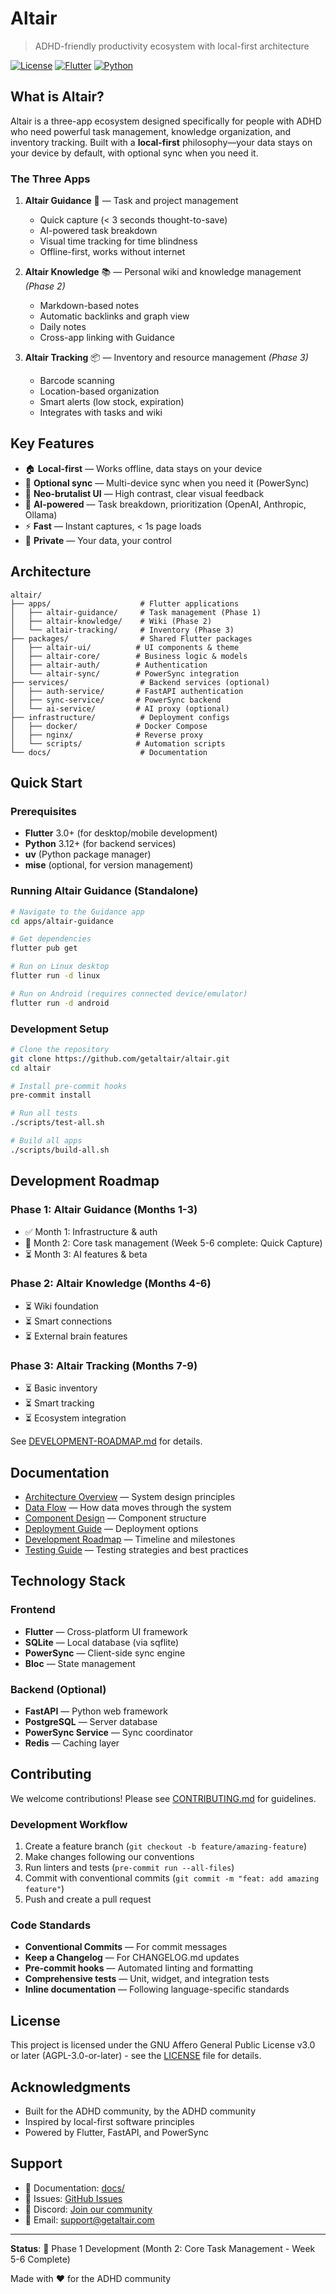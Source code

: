# Altair

> ADHD-friendly productivity ecosystem with local-first architecture

[![License](https://img.shields.io/badge/license-AGPL--3.0-blue.svg)](LICENSE)
[![Flutter](https://img.shields.io/badge/Flutter-3.0+-02569B?logo=flutter)](https://flutter.dev)
[![Python](https://img.shields.io/badge/Python-3.12+-3776AB?logo=python&logoColor=white)](https://python.org)

## What is Altair?

Altair is a three-app ecosystem designed specifically for people with ADHD who need powerful task management, knowledge organization, and inventory tracking. Built with a **local-first** philosophy—your data stays on your device by default, with optional sync when you need it.

### The Three Apps

1. **Altair Guidance** 🎯 — Task and project management
   - Quick capture (< 3 seconds thought-to-save)
   - AI-powered task breakdown
   - Visual time tracking for time blindness
   - Offline-first, works without internet

2. **Altair Knowledge** 📚 — Personal wiki and knowledge management _(Phase 2)_
   - Markdown-based notes
   - Automatic backlinks and graph view
   - Daily notes
   - Cross-app linking with Guidance

3. **Altair Tracking** 📦 — Inventory and resource management _(Phase 3)_
   - Barcode scanning
   - Location-based organization
   - Smart alerts (low stock, expiration)
   - Integrates with tasks and wiki

## Key Features

- 🏠 **Local-first** — Works offline, data stays on your device
- 🔄 **Optional sync** — Multi-device sync when you need it (PowerSync)
- 🎨 **Neo-brutalist UI** — High contrast, clear visual feedback
- 🤖 **AI-powered** — Task breakdown, prioritization (OpenAI, Anthropic, Ollama)
- ⚡ **Fast** — Instant captures, < 1s page loads
- 🔐 **Private** — Your data, your control

## Architecture

```
altair/
├── apps/                    # Flutter applications
│   ├── altair-guidance/     # Task management (Phase 1)
│   ├── altair-knowledge/    # Wiki (Phase 2)
│   └── altair-tracking/     # Inventory (Phase 3)
├── packages/                # Shared Flutter packages
│   ├── altair-ui/          # UI components & theme
│   ├── altair-core/        # Business logic & models
│   ├── altair-auth/        # Authentication
│   └── altair-sync/        # PowerSync integration
├── services/                # Backend services (optional)
│   ├── auth-service/       # FastAPI authentication
│   ├── sync-service/       # PowerSync backend
│   └── ai-service/         # AI proxy (optional)
├── infrastructure/          # Deployment configs
│   ├── docker/             # Docker Compose
│   ├── nginx/              # Reverse proxy
│   └── scripts/            # Automation scripts
└── docs/                    # Documentation
```

## Quick Start

### Prerequisites

- **Flutter** 3.0+ (for desktop/mobile development)
- **Python** 3.12+ (for backend services)
- **uv** (Python package manager)
- **mise** (optional, for version management)

### Running Altair Guidance (Standalone)

```bash
# Navigate to the Guidance app
cd apps/altair-guidance

# Get dependencies
flutter pub get

# Run on Linux desktop
flutter run -d linux

# Run on Android (requires connected device/emulator)
flutter run -d android
```

### Development Setup

```bash
# Clone the repository
git clone https://github.com/getaltair/altair.git
cd altair

# Install pre-commit hooks
pre-commit install

# Run all tests
./scripts/test-all.sh

# Build all apps
./scripts/build-all.sh
```

## Development Roadmap

### Phase 1: Altair Guidance (Months 1-3)

- ✅ Month 1: Infrastructure & auth
- 🚧 Month 2: Core task management (Week 5-6 complete: Quick Capture)
- ⏳ Month 3: AI features & beta

### Phase 2: Altair Knowledge (Months 4-6)

- ⏳ Wiki foundation
- ⏳ Smart connections
- ⏳ External brain features

### Phase 3: Altair Tracking (Months 7-9)

- ⏳ Basic inventory
- ⏳ Smart tracking
- ⏳ Ecosystem integration

See [DEVELOPMENT-ROADMAP.md](docs/DEVELOPMENT-ROADMAP.md) for details.

## Documentation

- [Architecture Overview](docs/ARCHITECTURE-OVERVIEW.md) — System design principles
- [Data Flow](docs/DATA-FLOW.md) — How data moves through the system
- [Component Design](docs/COMPONENT-DESIGN.md) — Component structure
- [Deployment Guide](docs/DEPLOYMENT-GUIDE.md) — Deployment options
- [Development Roadmap](docs/DEVELOPMENT-ROADMAP.md) — Timeline and milestones
- [Testing Guide](docs/TESTING.md) — Testing strategies and best practices

## Technology Stack

### Frontend

- **Flutter** — Cross-platform UI framework
- **SQLite** — Local database (via sqflite)
- **PowerSync** — Client-side sync engine
- **Bloc** — State management

### Backend (Optional)

- **FastAPI** — Python web framework
- **PostgreSQL** — Server database
- **PowerSync Service** — Sync coordinator
- **Redis** — Caching layer

## Contributing

We welcome contributions! Please see [CONTRIBUTING.md](CONTRIBUTING.md) for guidelines.

### Development Workflow

1. Create a feature branch (`git checkout -b feature/amazing-feature`)
2. Make changes following our conventions
3. Run linters and tests (`pre-commit run --all-files`)
4. Commit with conventional commits (`git commit -m "feat: add amazing feature"`)
5. Push and create a pull request

### Code Standards

- **Conventional Commits** — For commit messages
- **Keep a Changelog** — For CHANGELOG.md updates
- **Pre-commit hooks** — Automated linting and formatting
- **Comprehensive tests** — Unit, widget, and integration tests
- **Inline documentation** — Following language-specific standards

## License

This project is licensed under the GNU Affero General Public License v3.0 or later (AGPL-3.0-or-later) - see the [LICENSE](LICENSE) file for details.

## Acknowledgments

- Built for the ADHD community, by the ADHD community
- Inspired by local-first software principles
- Powered by Flutter, FastAPI, and PowerSync

## Support

- 📖 Documentation: [docs/](docs/)
- 🐛 Issues: [GitHub Issues](https://github.com/getaltair/altair/issues)
- 💬 Discord: [Join our community](https://discord.gg/altair)
- 📧 Email: <support@getaltair.com>

---

**Status**: 🚧 Phase 1 Development (Month 2: Core Task Management - Week 5-6 Complete)

Made with ❤️ for the ADHD community
